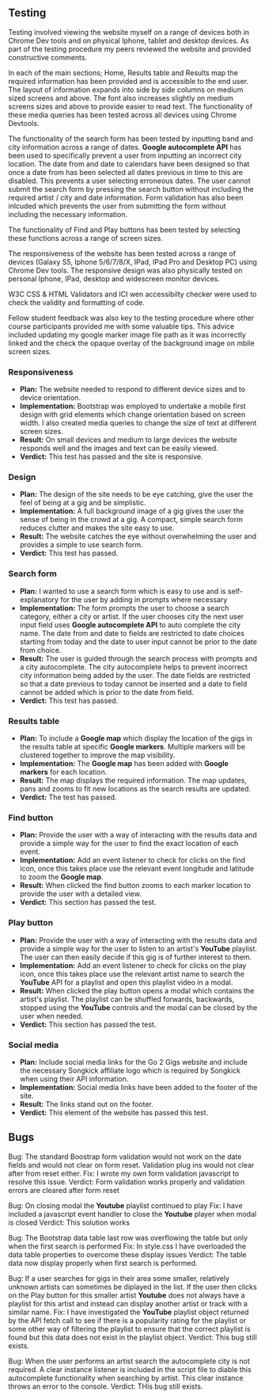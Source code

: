 ## Testing
Testing involved viewing the website myself on a range of devices both in Chrome Dev tools and on physical Iphone, tablet and desktop devices.
As part of the testing procedure my peers reviewed the website and provided constructive comments.

In each of the main sections; Home, Results table and Results map the required information has been provided and is accessible to the end user.
The layout of information expands into side by side columns on medium sized screens and above.
The font also increases slightly on medium screens sizes and above to provide easier to read text.
The functionality of these media queries has been tested across all devices using Chrome Devtools.

The functionality of the search form has been tested by inputting band and city information across a range of dates.
**Google autocomplete API** has been used to specifically prevent a user from inputting an incorrect city location.
The date from and date to calendars have been designed so that once a date from has been selected all dates previous in time to this are disabled.
This prevents a user selecting erroneous dates. The user cannot submit the search form by pressing the search button without including the required artist / city and date information.
Form validation has also been inlcuded which prevents the user from submitting the form without including the necessary information.

The functionality of Find and Play buttons has been tested by selecting these functions across a range of screen sizes.

The responsiveness of the website has been tested across a range of devices (Galaxy S5, Iphone 5/6/7/8/X, IPad, IPad Pro and Desktop PC) using Chrome Dev tools.
The responsive design was also physically tested on personal Iphone, IPad, desktop and widescreen monitor devices.

W3C CSS & HTML Validators and ICI wen accessibilty checker were used to check the validity and formatting of code.

Fellow student feedback was also key to the testing procedure where other course participants provided me with some valuable tips. 
This advice included updating my google marker image file path as it was incorrectly linked and the check the opaque overlay of the background image on mbile screen sizes.

### Responsiveness
* **Plan:** The website needed to respond to different device sizes and to device orientation.
* **Implementation:** Bootstrap was employed to undertake a mobile first design with grid elements which change orientation based on screen width. I also created media queries to change the size of text at different screen sizes.
* **Result:** On small devices and medium to large devices the website responds well and the images and text can be easily viewed.
* **Verdict:** This test has passed and the site is responsive.

### Design
* **Plan:** The design of the site needs to be eye catching, give the user the feel of being at a gig and be simplistic.
* **Implementation:** A full background image of a gig gives the user the sense of being in the crowd at a gig. A compact, simple search form reduces clutter and makes the site easy to use.
* **Result:** The website catches the eye without overwhelming the user and provides a simple to use search form.
* **Verdict:** This test has passed.

### Search form
* **Plan:** I wanted to use a search form which is easy to use and is self-explanatory for the user by adding in prompts where necessary
* **Implementation:** The form prompts the user to choose a search category, either a city or artist. If the user chooses city the next user input field uses **Google autocomplete API** to auto complete the city name. The date from and date to fields are restricted to date choices starting from today and the date to user input cannot be prior to the date from choice.
* **Result:** The user is guided through the search process with prompts and a city autocomplete. The city autocomplete helps to prevent incorrect city information being added by the user. The date fields are restricted so that a date previous to today cannot be inserted and a date to field cannot be added which is prior to the date from field.
* **Verdict:** This test has passed.

### Results table
* **Plan:** To include a **Google map** which display the location of the gigs in the results table at specific **Google markers**. Multiple markers will be clustered together to improve the map visibility.
* **Implementation:** The **Google map** has been added with **Google markers** for each location.
* **Result:** The map displays the required information.  The map updates, pans and zooms to fit new locations as the search results are updated.
* **Verdict:** The test has passed.

### Find button
* **Plan:** Provide the user with a way of interacting with the results data and provide a simple way for the user to find the exact location of each event.
* **Implementation:** Add an event listener to check for clicks on the find icon, once this takes place use the relevant event longitude and latitude to zoom the **Google map**.
* **Result:** When clicked the find button zooms to each marker location to provide the user with a detailed view.
* **Verdict:** This section has passed the test.

### Play button
* **Plan:** Provide the user with a way of interacting with the results data and provide a simple way for the user to listen to an artist's **YouTube** playlist. The user can then easily decide if this gig is of further interest to them.
* **Implementation:** Add an event listener to check for clicks on the play icon, once this takes place use the relevant artist name to search the **YouTube** API for a playlist and open this playlist video in a modal.
* **Result:** When clicked the play button opens a modal which contains the artist's playlist. The playlist can be shuffled forwards, backwards, stopped using the **YouTube** controls and the modal can be closed by the user when needed.
* **Verdict:** This section has passed the test.

### Social media
* **Plan:** Include social media links for the Go 2 Gigs website and include the necessary Songkick affiliate logo which is required by Songkick when using their API information.
* **Implementation:** Social media links have been added to the footer of the site.
* **Result:** The links stand out on the footer.
* **Verdict:** This element of the website has passed this test.

## Bugs
Bug: The standard Boostrap form validation would not work on the date fields and would not clear on form reset. Validation plug ins would not clear after from reset either.
Fix: I wrote my own form validation javascript to resolve this issue.
Verdict: Form validation works properly and validation errors are cleared after form reset

Bug: On closing modal the **Youtube** playlist continued to play
Fix: I have included a javascript event handler to close the **Youtube** player when modal is closed
Verdict: This solution works

Bug: The Bootstrap data table last row was overflowing the table but only when the first search is performed
Fix: In style.css I have overloaded the data table properties to overcome these display issues
Verdict: The table data now display properly when first search is performed.

Bug: If a user searches for gigs in their area some smaller, relatively unknown artists can sometimes be diplayed in the list.
If the user then clicks on the Play button for this smaller artist **Youtube** does not always have a playlist for this artist and instead can display
another artist or track with a similar name.
Fix: I have investigated the **YouTube** playlist object returned by the API fetch call to see if there is a popularity rating for the playlist or some other
way of filtering the playlist to ensure that the correct playlist is found but this data does not exist in the playlist object.
Verdict: This bug still exists.

Bug: When the user performs an artist search the autocomplete city is not required. A clear instance listener is included in the script file to diable this autocomplete functionality
when searching by artist. This clear instance throws an error to the console.
Verdict: THis bug still exists.